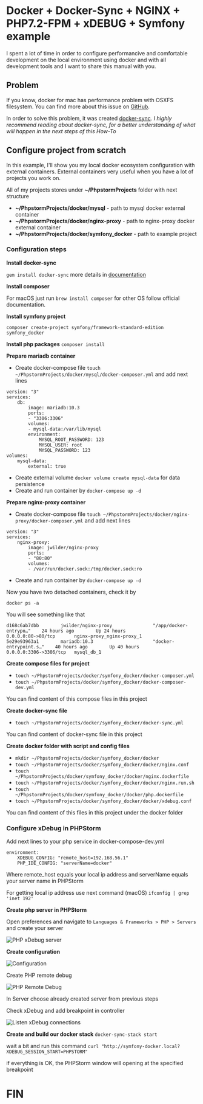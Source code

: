 Docker + Docker-Sync + NGINX + PHP7.2-FPM + xDEBUG + Symfony example
========================
I spent a lot of time in order to configure performancive and comfortable development on the local environment using docker and
with all development tools and I want to share this manual with you.

Problem
-------
If you know, docker for mac has performance problem with OSXFS filesystem.
You can find more about this issue on [GitHub](https://github.com/docker/for-mac/issues/77).

In order to solve this problem, it was created [docker-sync](http://docker-sync.io/).
_I highly recommend reading about docker-sync, for a better understanding of what will happen in the next steps of this How-To_

Configure project from scratch
------------------------------
In this example, I'll show you my local docker ecosystem configuration with external
containers. External containers very useful when you have a lot of projects you work on.

All of my projects stores under **~/PhpstormProjects** folder with next structure

- **~/PhpstormProjects/docker/mysql** - path to mysql docker external container
- **~/PhpstormProjects/docker/nginx-proxy** - path to nginx-proxy docker external container
- **~/PhpstormProjects/docker/symfony_docker** - path to example project

### Configuration steps
**Install docker-sync**

`gem install docker-sync` more details in [documentation](https://github.com/EugenMayer/docker-sync/wiki/1.-Installation)

**Install composer**

For macOS just run `brew install composer` for other OS follow official documentation.

**Install symfony project** 

`composer create-project symfony/framework-standard-edition symfony_docker`

**Install php packages**
`composer install`

**Prepare mariadb container**
- Create docker-compose file `touch ~/PhpstormProjects/docker/mysql/docker-composer.yml`
and add next lines
```
version: "3"
services:
    db:
        image: mariadb:10.3
        ports:
        - "3306:3306"
        volumes:
        - mysql-data:/var/lib/mysql
        environment:
            MYSQL_ROOT_PASSWORD: 123
            MYSQL_USER: root
            MYSQL_PASSWORD: 123
volumes:
    mysql-data:
        external: true
```
- Create external volume `docker volume create mysql-data` for data persistence
- Create and run container by `docker-compose up -d`

**Prepare nginx-proxy container**
- Create docker-compose file `touch ~/PhpstormProjects/docker/nginx-proxy/docker-composer.yml`
and add next lines
```
version: "3"
services:
    nginx-proxy:
        image: jwilder/nginx-proxy
        ports:
        - "80:80"
        volumes:
        - /var/run/docker.sock:/tmp/docker.sock:ro
```
- Create and run container by `docker-compose up -d`

Now you have two detached containers, check it by

`docker ps -a`

You will see something like that
```
d168c6ab7dbb        jwilder/nginx-proxy               "/app/docker-entrypo…"    24 hours ago        Up 24 hours                   0.0.0.0:80->80/tcp       nginx-proxy_nginx-proxy_1
5e29e93963a1        mariadb:10.3                      "docker-entrypoint.s…"    40 hours ago        Up 40 hours                   0.0.0.0:3306->3306/tcp   mysql_db_1
```

**Create compose files for project**
- `touch ~/PhpstormProjects/docker/symfony_docker/docker-composer.yml`
- `touch ~/PhpstormProjects/docker/symfony_docker/docker-composer-dev.yml`

You can find content of this compose files in this project

**Create docker-sync file**
- `touch ~/PhpstormProjects/docker/symfony_docker/docker-sync.yml`

You can find content of docker-sync file in this project

**Create docker folder with script and config files**
- `mkdir ~/PhpstormProjects/docker/symfony_docker/docker`
- `touch ~/PhpstormProjects/docker/symfony_docker/docker/nginx.conf`
- `touch ~/PhpstormProjects/docker/symfony_docker/docker/nginx.dockerfile`
- `touch ~/PhpstormProjects/docker/symfony_docker/docker/nginx.run.sh`
- `touch ~/PhpstormProjects/docker/symfony_docker/docker/php.dockerfile`
- `touch ~/PhpstormProjects/docker/symfony_docker/docker/xdebug.conf`

You can find content of this files in this project under the docker folder

### Configure xDebug in PHPStorm

Add next lines to your php service in docker-compose-dev.yml
```
environment:
    XDEBUG_CONFIG: "remote_host=192.168.56.1"
    PHP_IDE_CONFIG: "serverName=docker"
```

Where remote_host equals your local ip address and serverName equals your server name in PHPStorm

For getting local ip address use next command (macOS)
`ifconfig | grep 'inet 192'`

**Create php server in PHPStorm**

Open preferences and navigate to
`Languages & Frameworks > PHP > Servers` and create your server

![PHP xDebug server](https://monosnap.com/image/GohOPdpbFKsrmffjMP6yXfWnQFZT2D.png)

**Create configuration**

![Configuration](https://monosnap.com/image/J25i63NMGtXt4wD02klLEBsEjFXLUQ.png)

Create PHP remote debug

![PHP Remote Debug](https://monosnap.com/image/kmoUyTuHDrJSbiKg0piJLlfDb62Qvh.png)

In Server choose already created server from previous steps

Check xDebug and add breakpoint in controller

![Listen xDebug connections](https://monosnap.com/image/ndEJk3HzqooHCCtsb8PCRt03zmQMbO.png)

**Create and build our docker stack**
`docker-sync-stack start`

wait a bit and run this command
`curl "http://symfony-docker.local?XDEBUG_SESSION_START=PHPSTORM"`

if everything is OK, the PHPStorm window will opening at the specified breakpoint


FIN 
===
